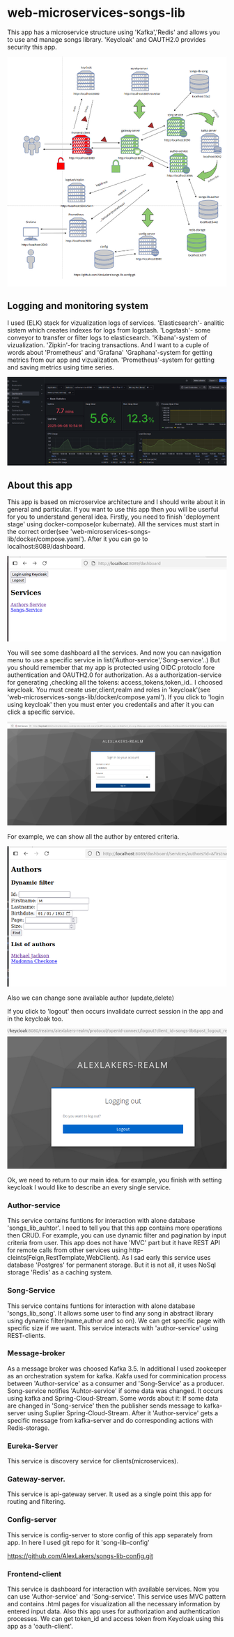 # web-microservices-songs-lib
This app has a microservice structure using 'Kafka','Redis' and allows you to use and manage songs library. 'Keycloak' and OAUTH2.0 provides security this app.

![alt text](https://github.com/AlexLakers/ParserJsonCsvToXml/blob/master/WinFormsCsvJsonXml/App_Data/pictures/40.png?raw=true)

## Logging and monitoring system
I used (ELK) stack for vizualization logs of services.
'Elasticsearch'- analitic sistem which creates indexes for logs from logstash.
'Logstash'- some conveyor to transfer or filter logs to elasticsearch.
'Kibana'-system of vizualization.
'Zipkin'-for tracing transactions.
And I want to a cuple of words about 'Prometheus' and 'Grafana'
'Graphana'-system for getting metrics from our app and vizualization.
'Prometheus'-system for getting and saving metrics using time series.

![alt text](https://github.com/AlexLakers/ParserJsonCsvToXml/blob/master/WinFormsCsvJsonXml/App_Data/pictures/35.png?raw=true) 
## About this app
This app is based on microservice architecture and I should write about it in general and particular. 
If you want to use this app then you will be userful for you to understand general idea.
Firstly, you need to finish 'deployment stage' using docker-compose(or kubernate).
All the services must start in the correct order(see 'web-microservices-songs-lib/docker/compose.yaml').
After it you can go to localhost:8089/dashboard.

![alt text](https://github.com/AlexLakers/ParserJsonCsvToXml/blob/master/WinFormsCsvJsonXml/App_Data/pictures/34.png?raw=true)

You will see some dashboard all the services. And now you can navigation menu to use a specific service in list('Author-service','Song-service'..)
But you should remember that my app is protected using OIDC protoclo fore authentication and OAUTH2.0 for authorization.
As a authorization-service for generating ,checking all the tokens: access_tokens,token_id.. I choosed keycloak.
You must create user,client,realm and roles in 'keycloak'(see 'web-microservices-songs-lib/docker/compose.yaml').
If you click to 'login using keycloak' then you must enter you credentails and after it you can click a specific service.

![alt text](https://github.com/AlexLakers/ParserJsonCsvToXml/blob/master/WinFormsCsvJsonXml/App_Data/pictures/33.png?raw=true)


For example, we can show all the author by entered criteria.

![alt text](https://github.com/AlexLakers/ParserJsonCsvToXml/blob/master/WinFormsCsvJsonXml/App_Data/pictures/38.png?raw=true)


Also we can change sone available author (update,delete)

If you click to 'logout' then occurs invalidate currect session in the app and in the keycloak too.

![alt text](https://github.com/AlexLakers/ParserJsonCsvToXml/blob/master/WinFormsCsvJsonXml/App_Data/pictures/39.png?raw=true)


Ok, we need to return to our main idea. for example, you finish with setting keycloak 
 I would like to describe an every single service.

### Author-service
This service contains funtions for interaction with  alone database 'songs_lib_auhtor'. I need to tell you that this app
contains more operations then CRUD. For example, you can use dynamic filter and pagination by input criteria from user.
This app does not have 'MVC' part but it have REST API for remote calls from other services using http-cleints(Feign,RestTemplate,WebClient).
As I sad early this service uses database 'Postgres' for permanent storage. But it is not all, it uses NoSql storage 'Redis' as a caching system.  

### Song-Service
This service contains funtions for interaction with  alone database 'songs_lib_song'. It allows some user to find any song in 
abstract library using dynamic filter(name,author and so on). We can get specific page with specific size if we want.
This service interacts with 'author-service' using REST-clients.

### Message-broker
As a message broker was choosed Kafka 3.5. In additional I used zookeeper as an orchestration system for kafka.
Kakfa used for comminication process between 'Author-service' as a consumer and 'Song-Service' as a producer.
Song-service notifies 'Auhtor-service' if some data was changed. It occurs using kafka and Spring-Cloud-Stream.
Some words about it: If some data are changed in 'Song-service' then the publisher sends message to kafka-server
using Suplier Spring-Cloud-Stream. After it 'Author-service' gets a specific message from kafka-server and do corresponding
actions with Redis-storage.

### Eureka-Server
This service is discovery service for clients(microservices).

### Gateway-server.
This service is api-gateway server. It used as a single point this app for routing and filtering.

### Config-server
This service is config-server to store config  of this app separately from app.
In here I used git repo for it 'song-lib-config' 

https://github.com/AlexLakers/songs-lib-config.git

### Frontend-client
This service is dashboard for interaction with available services. Now you can use 'Author-service' and 'Song-service'.
This service uses MVC pattern and contains .html pages for visualization all the necessary information by entered input data.
Also this app uses for authorization and authentication processes. We can get token_id and access token from Keycloak
using this app as a 'oauth-client'.
